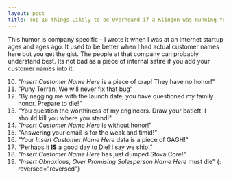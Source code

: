 ```yaml
---
layout: post
title: Top 10 things Likely to be Overheard if a Klingon was Running Your Engineering Department
---
```

This humor is company specific - I wrote it when I was at an Internet startup ages and ages ago.  It used to be better when I had actual customer names here but you get the gist.  The people at that company can probably understand best.  Its not bad as a piece of internal satire if you add your customer names into it.
  
10. "*Insert Customer Name Here* is a piece of crap! They have no honor!"
9. "Puny Terran, We will never fix that bug"
8. "By nagging me with the launch date, you have questioned my family honor.  Prepare to die!"
7. "You question the worthiness of my engineers.  Draw your batleft, I should kill you where you stand!" 
6. "*Insert Customer Name Here* is without honor!"
5. "Answering your email is for the weak and timid!"
4. "Your *Insert Customer Name Here* data is a piece of GAGH!" 
3. "Perhaps it **IS** a good day to Die!  I say we ship!"
2. "*Insert Customer Name Here* has just dumped Stova Core!"
1. "*Insert Obnoxious, Over Promising Salesperson Name Here* must die"
{: reversed="reversed"}